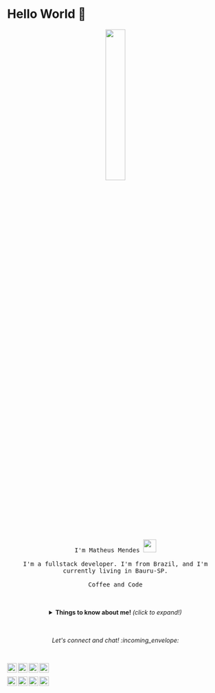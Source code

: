 # Hello World 🖤

<p align="center">
  <img src="https://github.com/rajput2107/rajput2107/blob/master/Assets/Developer.gif" width="30%">
  <br>
  <br>
  <samp>
      I'm Matheus Mendes <img src="https://raw.githubusercontent.com/iampavangandhi/iampavangandhi/master/gifs/Hi.gif" width="30px">
    <br>
    <br>
      I'm a fullstack developer. I'm from Brazil, and I'm currently living in Bauru-SP.
    <br>
    <br>
      Coffee and Code
    </samp>
</p>

<br>
<br>

<div align="center">
  <details>
    <summary> <b> Things to know about me! </b> <i>(click to expand!)</i> </summary>

  ![Matheus Mendes github stats](https://github-readme-stats.vercel.app/api?username=matheusmendesp&show_icons=true&theme=dark)



  ### Recently I'm coding in...
  <a href="https://codestats.net/users/matheusmendesp">
    <img align="middle" src="https://github-readme-stats.vercel.app/api/top-langs/?username=matheusmendesp&layout=compact&theme=dark" alt="Most Used Languages" />
  </a>

  ### My latest projects

  <a href="https://github.com/matheusmendesp/dynamic-code/">
    <img align="middle" src="https://github-readme-stats.vercel.app/api/pin/?username=matheusmendesp&repo=dynamic-code" alt="dynamic-code" />
  </a>
  <a href="https://github.com/matheusmendesp/convertmymoney">
    <img align="middle" src="https://github-readme-stats.vercel.app/api/pin/?username=matheusmendesp&repo=convertmymoney" alt="convertmymoney" />
  </a>

  </details>
</div>

<br>
<br>

<p align="center"> 
  <i> Let's connect and chat! :incoming_envelope: </i>
</p>

<br>

<p align="center">
   <a href="https://linkedin.com/in/ashwanisng">
    <img align="left" alt="Ashwani's Linkdein" width="22px" src="https://cdn.jsdelivr.net/npm/simple-icons@v3/icons/linkedin.svg" />
  </a>&nbsp; &nbsp;
  <a href="https://github.com/matheusmendesp">
    <img align="left" alt="Ashwani's Github" width="22px" src="https://cdn.jsdelivr.net/npm/simple-icons@v3/icons/github.svg" />
  </a> &nbsp; &nbsp;
  <a href="https://www.instagram.com/matheusmendespp/">
    <img align="left" alt="Ashwani's Instagram" width="22px" src="https://cdn.jsdelivr.net/npm/simple-icons@v3/icons/instagram.svg" />
  </a> &nbsp; &nbsp;
  <a href="https://www.facebook.com/matheus.mendespedro">
    <img align="left" alt="Ashwani's Facebook" width="22px" src="https://cdn.jsdelivr.net/npm/simple-icons@v3/icons/facebook.svg" />
  </a> &nbsp; &nbsp;
</p>

<div align="center"> 
  <a href="https://linkedin.com/in/ashwanisng">
    <img align="left" alt="Ashwani's Linkdein" width="22px" src="https://cdn.jsdelivr.net/npm/simple-icons@v3/icons/linkedin.svg" />
  </a>
  <a href="https://github.com/matheusmendesp">
    <img align="left" alt="Ashwani's Github" width="22px" src="https://cdn.jsdelivr.net/npm/simple-icons@v3/icons/github.svg" />
  </a>
  <a href="https://www.instagram.com/matheusmendespp/">
    <img align="left" alt="Ashwani's Instagram" width="22px" src="https://cdn.jsdelivr.net/npm/simple-icons@v3/icons/instagram.svg" />
  </a>
  <a href="https://www.facebook.com/matheus.mendespedro">
    <img align="left" alt="Ashwani's Facebook" width="22px" src="https://cdn.jsdelivr.net/npm/simple-icons@v3/icons/facebook.svg" />
  </a>
</div>
